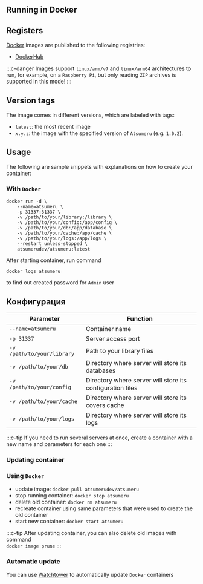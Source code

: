 ## Running in Docker

## Registers

[Docker](https://www.docker.com) images are published to the following registries:
- [DockerHub](https://hub.docker.com/r/atsumerudev/atsumeru)

:::c-danger
Images support `linux/arm/v7` and `linux/arm64` architectures to run, for example, on a `Raspberry Pi`, but only reading `ZIP` archives is supported in this mode!
:::

## Version tags

The image comes in different versions, which are labeled with tags:
- `latest`: the most recent image
- `x.y.z`: the image with the specified version of `Atsumeru` (e.g. `1.0.2`).

## Usage

The following are sample snippets with explanations on how to create your container:

### With `Docker`

```
docker run -d \
    --name=atsumeru \
    -p 31337:31337 \
    -v /path/to/your/library:/library \
    -v /path/to/your/config:/app/config \
    -v /path/to/your/db:/app/database \
    -v /path/to/your/cache:/app/cache \
    -v /path/to/your/logs:/app/logs \
    --restart unless-stopped \
    atsumerudev/atsumeru:latest
```

After starting container, run command
```
docker logs atsumeru
```
to find out  created password for `Admin` user

## Конфигурация

| Parameter                                                                    | Function                                                                     |
|------------------------------------------------------------------------------|------------------------------------------------------------------------------|
| `--name=atsumeru`                                                            | Container name                                                               |
| `-p 31337`                                                                   | Server access port                                                           |
| `-v /path/to/your/library`                                                   | Path to your library files                                                   |
| `-v /path/to/your/db`                                                        | Directory where server will store its databases                              |
| `-v /path/to/your/config`                                                    | Directory where server will store its configuration files                    |
| `-v /path/to/your/cache`                                                     | Directory where server will store its covers cache                           |
| `-v /path/to/your/logs`                                                      | Directory where server will store its logs                                   |

:::c-tip
If you need to run several servers at once, create a container with a new name and parameters for each one
:::

### Updating container

### Using `Docker`

- update image: `docker pull atsumerudev/atsumeru`
- stop running container: `docker stop atsumeru`
- delete old container: `docker rm atsumeru`
- recreate container using same parameters that were used to create the old container
- start new container: `docker start atsumeru`

:::c-tip
After updating container, you can also delete old images with command   
`docker image prune`
:::

### Automatic update

You can use [Watchtower](https://github.com/containrrr/watchtower) to automatically update `Docker` containers